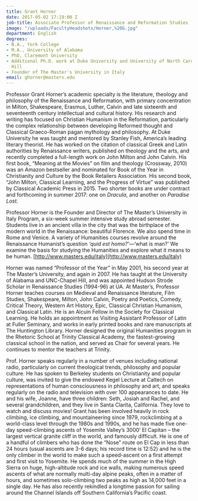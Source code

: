 ```yaml
---
title: Grant Horner
date: 2017-05-02 17:19:00 Z
job-title: Associate Professor of Renaissance and Reformation Studies
image: "/uploads/FacultyHeadshots/Horner,%20G.jpg"
department: English
degrees:
- B.A., York College
- M.A., University of Alabama
- PhD, Claremont University
- Additional Ph.D. work at Duke University and University of North Carolina-Chapel
  Hill
- Founder of The Master's University in Italy
email: ghorner@masters.edu
---
```


Professor Grant Horner’s academic specialty is the literature, theology and philosophy of the Renaissance and Reformation, with primary concentration in Milton, Shakespeare, Erasmus, Luther, Calvin and late sixteenth and seventeenth century intellectual and cultural history. His research and writing has focused on Christian Humanism in the Reformation, particularly the complex relationship between developing Reformed thought and Classical Graeco-Roman pagan mythology and philosophy. At Duke University he was taught and mentored by Stanley Fish, America’s leading literary theorist. He has worked on the citation of classical Greek and Latin authorities by Renaissance writers, published on theology and the arts, and recently completed a full-length work on John Milton and John Calvin. His first book, “Meaning at the Movies” on film and theology (Crossway, 2010) was an Amazon bestseller and nominated for Book of the Year in Christianity and Culture by the Book Retailers Association. His second book, “John Milton, Classical Learning, and the Progress of Virtue” was published by Classical Academic Press in 2015. Two shorter books are under contract and forthcoming in summer 2017: one on *Dracula*, and another on *Paradise Lost.*

Professor Horner is the Founder and Director of The Master’s University in Italy Program, a six-week summer intensive study abroad semester. Students live in an ancient villa in the city that was the birthplace of the modern world in the Renaissance: beautiful Florence. We also spend time in Rome and Venice. A variety of Humanities courses revolve around the Renaissance Humanist’s question *‘quid est homo?’*—‘what is man?’ We examine the basis for studying the Humanities and explore what it means to be human. [http://www.masters.edu/italy](http://www.masters.edu/italy)

Horner was named “Professor of the Year” in May 2001, his second year at The Master’s University, and again in 2007. He has taught at the University of Alabama and UNC-Chapel Hill, and was appointed Hudson Strode Scholar in Renaissance Studies (1994-96) at UA. At Master’s, Professor Horner teaches courses on Medieval and Renaissance literature, Film Studies, Shakespeare, Milton, John Calvin, Poetry and Poetics, Comedy, Critical Theory, Western Art History, Epic, Classical Christian Humanism, and Classical Latin. He is an Alcuin Fellow in the Society for Classical Learning. He holds an appointment as Visiting Assistant Professor of Latin at Fuller Seminary, and works in early printed books and rare manuscripts at The Huntington Library. Horner designed the original Humanities program in the Rhetoric School at Trinity Classical Academy, the fastest-growing classical school in the nation, and served as Chair for several years. He continues to mentor the teachers at Trinity.

Prof. Horner speaks regularly in a number of venues including national radio, particularly on current theological trends, philosophy and popular culture. He has spoken to Berkeley students on Christianity and popular culture, was invited to give the endowed Kegel Lecture at Caltech on representations of human consciousness in philosophy and art, and speaks regularly on the radio and television with over 100 appearances to date. He and his wife, Joanne, have three children: Seth, Josiah and Rachel, and several grandchildren, and they live in Santa Clarita, California. They love to watch and discuss movies! Grant has been involved heavily in rock climbing, ice climbing, and mountaineering since 1979, rockclimbing at a world-class level through the 1980s and 1990s, and he has made five one-day speed-climbing ascents of Yosemite Valley’s 3000’ El Capitan – the largest vertical granite cliff in the world, and famously difficult. He is one of a handful of climbers who has done the “Nose” route on El Cap in less than 24 hours (usual ascents are 3-6 days; his record time is 12:52) and he is the only climber in the world to make such a speed-ascent on a first attempt and first visit to Yosemite. He spends much of the summer in the High Sierra on huge, high-altitude rock and ice walls, making numerous speed ascents of what are normally multi-day alpine peaks, often in a matter of hours, and sometimes solo-climbing two peaks as high as 14,000 feet in a single day. He has also recently rekindled a longtime passion for sailing around the Channel Islands off Southern California’s Pacific coast.